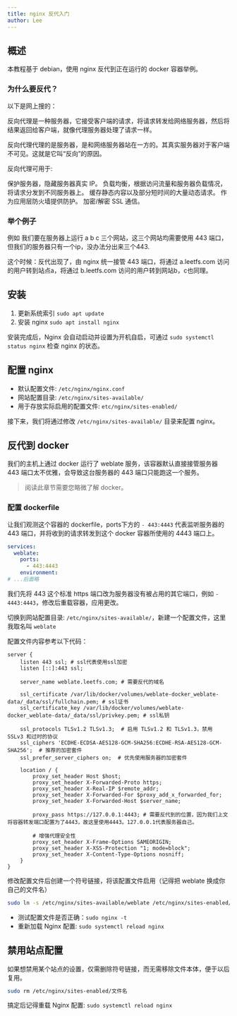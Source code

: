 ```yaml
---
title: nginx 反代入门
author: Lee
---
```


## 概述

本教程基于 debian，使用 nginx 反代到正在运行的 docker 容器举例。

### 为什么要反代？

以下是网上搜的：

反向代理是一种服务器，它接受客户端的请求，将请求转发给网络服务器，然后将结果返回给客户端，就像代理服务器处理了请求一样。

反向代理代理的是服务器，是和网络服务器站在一方的。其真实服务器对于客户端不可见。这就是它叫“反向”的原因。

反向代理可用于:

保护服务器，隐藏服务器真实 IP。
负载均衡，根据访问流量和服务器负载情况，将请求分发到不同服务器上。
缓存静态内容以及部分短时间的大量动态请求。
作为应用层防火墙提供防护。
加密/解密 SSL 通信。

### 举个例子

例如 我们要在服务器上运行 a b c 三个网站，这三个网站均需要使用 443 端口，但我们的服务器只有一个ip，没办法分出来三个443.

这个时候：反代出现了，由 nginx 统一接管 443 端口，将通过 a.leetfs.com 访问的用户转到站点a，将通过 b.leetfs.com 访问的用户转到网站b，c也同理。

## 安装

1. 更新系统索引 `sudo apt update`
1. 安装 nginx `sudo apt install nginx`

安装完成后，Nginx 会自动启动并设置为开机自启，可通过 `sudo systemctl status nginx` 检查 nginx 的状态。

## 配置 nginx

- 默认配置文件: `/etc/nginx/nginx.conf`
- 网站配置目录: `/etc/nginx/sites-available/`
- 用于存放实际启用的配置文件: `etc/nginx/sites-enabled/`

接下来，我们将通过修改 `/etc/nginx/sites-available/` 目录来配置 nginx。

## 反代到 docker

我们的主机上通过 docker 运行了 weblate 服务，该容器默认直接接管服务器 443 端口太不优雅，会导致这台服务器的 443 端口只能跑这一个服务。

> 阅读此章节需要您略微了解 docker。

### 配置 dockerfile

让我们观测这个容器的 dockerfile，ports下方的 `- 443:4443` 代表监听服务器的 443 端口，并将收到的请求转发到这个 docker 容器所使用的 4443 端口上。

```yaml
services:
  weblate:
    ports:
      - 443:4443
    environment:
# ...后面略
```

我们先将 443 这个标准 https 端口改为服务器没有被占用的其它端口，例如 `- 4443:4443`，修改后重载容器，应用更改。

切换到网站配置目录: `/etc/nginx/sites-available/`，新建一个配置文件，这里我取名叫 `weblate`

配置文件内容参考以下代码：

```nginx
server {
    listen 443 ssl; # ssl代表使用ssl加密
    listen [::]:443 ssl;

    server_name weblate.leetfs.com; # 需要反代的域名

    ssl_certificate /var/lib/docker/volumes/weblate-docker_weblate-data/_data/ssl/fullchain.pem; # ssl证书
    ssl_certificate_key /var/lib/docker/volumes/weblate-docker_weblate-data/_data/ssl/privkey.pem; # ssl私钥

    ssl_protocols TLSv1.2 TLSv1.3;  # 启用 TLSv1.2 和 TLSv1.3，禁用 SSLv3 和过时的协议
    ssl_ciphers 'ECDHE-ECDSA-AES128-GCM-SHA256:ECDHE-RSA-AES128-GCM-SHA256';  # 推荐的加密套件
    ssl_prefer_server_ciphers on;  # 优先使用服务器的加密套件

    location / {
        proxy_set_header Host $host;
        proxy_set_header X-Forwarded-Proto https;
        proxy_set_header X-Real-IP $remote_addr;
        proxy_set_header X-Forwarded-For $proxy_add_x_forwarded_for;
        proxy_set_header X-Forwarded-Host $server_name;

        proxy_pass https://127.0.0.1:4443; # 需要反代到的位置，因为我们上文将容器转发端口配置为了4443，故这里使用4443。127.0.0.1代表服务器自己。

        # 增强代理安全性
        proxy_set_header X-Frame-Options SAMEORIGIN;
        proxy_set_header X-XSS-Protection "1; mode=block";
        proxy_set_header X-Content-Type-Options nosniff;
    }
}

```

修改配置文件后创建一个符号链接，将该配置文件启用（记得把 weblate 换成你自己的文件名）

```bash
sudo ln -s /etc/nginx/sites-available/weblate /etc/nginx/sites-enabled/
```

- 测试配置文件是否正确：`sudo nginx -t`
- 重新加载 Nginx 配置: `sudo systemctl reload nginx`

## 禁用站点配置

如果想禁用某个站点的设置，仅需删除符号链接，而无需移除文件本体，便于以后复用。

```bash
sudo rm /etc/nginx/sites-enabled/文件名
```

搞定后记得重载 Nginx 配置: `sudo systemctl reload nginx`
